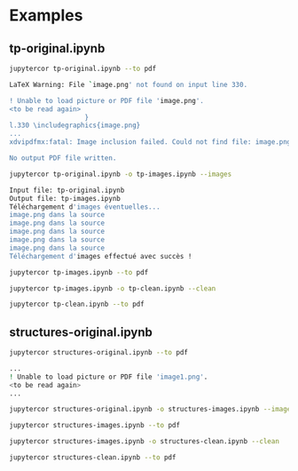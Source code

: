 # Examples

## tp-original.ipynb

```bash
jupytercor tp-original.ipynb --to pdf
```


```bash
LaTeX Warning: File `image.png' not found on input line 330.

! Unable to load picture or PDF file 'image.png'.
<to be read again> 
                   }
l.330 \includegraphics{image.png}
...
xdvipdfmx:fatal: Image inclusion failed. Could not find file: image.png

No output PDF file written.
```

```bash
jupytercor tp-original.ipynb -o tp-images.ipynb --images
```

```bash
Input file: tp-original.ipynb
Output file: tp-images.ipynb
Téléchargement d'images éventuelles...
image.png dans la source
image.png dans la source
image.png dans la source
image.png dans la source
image.png dans la source
Téléchargement d'images effectué avec succès !
```

```bash
jupytercor tp-images.ipynb --to pdf
```

```bash
jupytercor tp-images.ipynb -o tp-clean.ipynb --clean
```

```bash
jupytercor tp-clean.ipynb --to pdf
```

## structures-original.ipynb

```bash
jupytercor structures-original.ipynb --to pdf
```

```bash
...
! Unable to load picture or PDF file 'image1.png'.
<to be read again> 
...
```

```bash
jupytercor structures-original.ipynb -o structures-images.ipynb --images
```

```bash
jupytercor structures-images.ipynb --to pdf
```

```bash
jupytercor structures-images.ipynb -o structures-clean.ipynb --clean
```

```bash
jupytercor structures-clean.ipynb --to pdf
```
